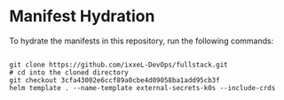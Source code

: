 
# Manifest Hydration

To hydrate the manifests in this repository, run the following commands:

```shell

git clone https://github.com/ixxeL-DevOps/fullstack.git
# cd into the cloned directory
git checkout 3cfa43002e6ccf89a0cbe4d09058ba1add95cb3f
helm template . --name-template external-secrets-k0s --include-crds
```